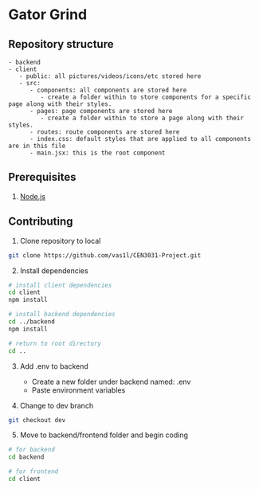 # Gator Grind

## Repository structure

```
- backend
- client
   - public: all pictures/videos/icons/etc stored here
   - src:
      - components: all components are stored here
         - create a folder within to store components for a specific page along with their styles.
      - pages: page components are stored here
         - create a folder within to store a page along with their styles.
      - routes: route components are stored here
      - index.css: default styles that are applied to all components are in this file
      - main.jsx: this is the root component
```

## Prerequisites

1. [Node.js](https://nodejs.org/en)

## Contributing

1. Clone repository to local

```bash
git clone https://github.com/vas1l/CEN3031-Project.git
```

2. Install dependencies

```bash
# install client dependencies
cd client
npm install

# install backend dependencies
cd ../backend
npm install

# return to root directory
cd ..
```

3. Add .env to backend

   - Create a new folder under backend named: .env
   - Paste environment variables

4. Change to dev branch

```bash
git checkout dev
```

5. Move to backend/frontend folder and begin coding

```bash
# for backend
cd backend

# for frontend
cd client
```
